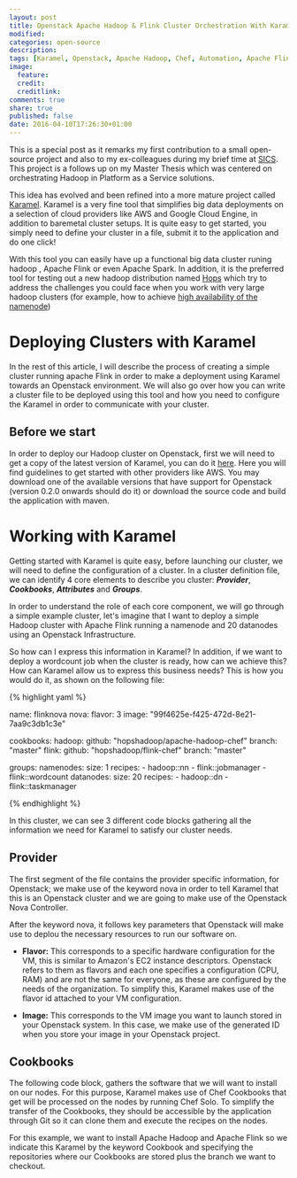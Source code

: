 ```yaml
---
layout: post
title: Openstack Apache Hadoop & Flink Cluster Orchestration With Karamel
modified:
categories: open-source
description:
tags: [Karamel, Openstack, Apache Hadoop, Chef, Automation, Apache Flink]
image:
  feature:
  credit:
  creditlink:
comments: true
share: true
published: false
date: 2016-04-10T17:26:30+01:00
---
```


This is a special post as it remarks my first contribution to a small open-source project and also to my ex-colleagues 
during my brief time at [SICS](https://www.sics.se/). This project is a follows up on my Master Thesis which was 
centered on orchestrating Hadoop in Platform as a Service solutions.
 
This idea has evolved and been refined into a more mature project called [Karamel](http://www.karamel.io/). Karamel is 
a very fine tool that simplifies big data deployments on a selection of cloud providers like AWS and Google Cloud Engine, 
in addition to baremetal cluster setups. It is quite easy to get started, you simply need to define your cluster in a 
file, submit it to the application and do one click!

With this tool you can easily have up a functional big data cluster runing hadoop , Apache Flink or even Apache Spark.
In addition, it is the preferred tool for testing out a new hadoop distribution named [Hops](http://www.hops.io/) 
which try to address the challenges you could face when you work with very large hadoop clusters (for 
example, how to achieve [high availability of the namenode](http://www.hops.io/?q=content/hdfs))

# Deploying Clusters with Karamel

In the rest of this article, I will describe the process of creating a simple cluster running apache Flink in order to 
make a deployment using Karamel towards an Openstack environment. We will also go over how you can write a cluster file
 to be deployed using this tool and how you need to configure the Karamel in order to communicate with your cluster.

## Before we start

In order to deploy our Hadoop cluster on Openstack, first we will need to get a copy of the latest version of 
Karamel, you can do it [here](http://www.karamel.io/?q=content/getting-started-karamel). Here you will find 
guidelines to get started with other providers like AWS. You may download one of the available versions that have 
support for Openstack (version 0.2.0 onwards should do it) or download the source code and build the application with
 maven.
 
# Working with Karamel

Getting started with Karamel is quite easy, before launching our cluster, we will need to define the configuration of a
cluster. In a cluster definition file, we can identify 4 core elements to describe you cluster: **_Provider_**, 
**_Cookbooks_**, **_Attributes_** and **_Groups_**. 

In order to understand the role of each core component, we will go through a simple example cluster, let's imagine 
that I want to deploy a simple Hadoop cluster with Apache Flink running a namenode and 20 datanodes using an 
Openstack Infrastructure. 

So how can I express this information in Karamel? In addition, if we want to deploy a 
wordcount job when the cluster is ready, how can we achieve this? How can Karamel allow us to express this business 
needs? This is how you would do it, as shown on the following file: 

{% highlight yaml %}

name: flinknova
nova:
  flavor: 3
  image: "99f4625e-f425-472d-8e21-7aa9c3db1c3e"

cookbooks:
  hadoop:
    github: "hopshadoop/apache-hadoop-chef"
    branch: "master"
  flink:
    github: "hopshadoop/flink-chef"
    branch: "master"

groups:
  namenodes:
    size: 1
    recipes:
        - hadoop::nn
        - flink::jobmanager
        - flink::wordcount
  datanodes:
    size: 20
    recipes:
        - hadoop::dn
        - flink::taskmanager
        
{% endhighlight %}

In this cluster, we can see 3 different code blocks gathering all the information we need for Karamel to satisfy our 
cluster needs. 


## Provider

The first segment of the file contains the provider specific information, for Openstack; we make use of the
  keyword nova in order to tell Karamel that this is an Openstack cluster and we are going to make use of the Openstack 
  Nova Controller. 

  After the keyword nova, it follows key parameters that Openstack will make use to deplou the necessary resources to
   run our software on.
  
  * __Flavor:__ This corresponds to a specific hardware configuration for the VM, this is similar to Amazon's EC2 
  instance descriptors. Openstack refers to them as flavors and each one specifies a configuration (CPU, RAM) and are
   not the same for everyone, as these are configured by the needs of the organization. To simplify this, Karamel makes
    use of the flavor id attached to your VM configuration.
   
  * __Image:__ This corresponds to the VM image you want to launch stored in your Openstack system. In this case, we 
  make use of the generated ID when you store your image in your Openstack project.
  
  ## Cookbooks
  
  The following code block, gathers the software that we will want to install on our nodes. For this purpose, 
  Karamel makes use of Chef Cookbooks that get will be processed on the nodes by running Chef Solo. To simplify the 
  transfer of the Cookbooks, they should be accessible by the application through Git so it can clone them and 
  execute the recipes on the nodes.
  
  For this example, we want to install Apache Hadoop and Apache Flink so we indicate this Karamel by the keyword 
  Cookbook and specifying the repositories where our Cookbooks are stored plus the branch we want to checkout.
  

